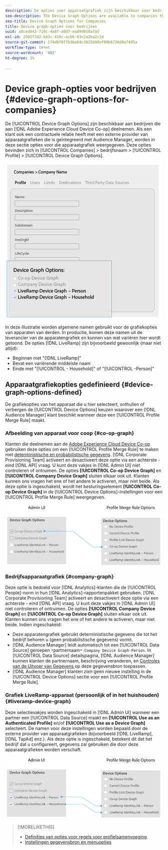 ```yaml
---
description: De opties voor apparaatgrafiek zijn beschikbaar voor bedrijven die deelnemen aan de Adobe Experience Cloud Device Co-op. Als een klant ook een contractuele relatie heeft met een externe provider van apparaatgrafieken die is geïntegreerd met Audience Manager, worden in deze sectie opties voor die apparaatgrafiek weergegeven. U vindt deze opties in Bedrijven > bedrijfsnaam > Profiel > Opties apparaatgrafiek.
seo-description: The Device Graph Options are available to companies that participate in the Adobe Experience Cloud Device Co-op. If a customer also has a contractual relationship with a third-party device graph provider that is integrated with Audience Manager, this section will show options for that device graph. These options are located in Companies > company name > Profile > Device Graph Options.
seo-title: Device Graph Options for Companies
title: Device graph-opties voor bedrijven
uuid: a8ced843-710c-4a8f-a0d7-ea89d010a7a5
exl-id: 2502f3d2-b43c-410c-acb6-03c2a2ba2c1d
source-git-commit: 1f4dbf8f7b36e64c3015b98ef90b6726d0e7495a
workflow-type: tm+mt
source-wordcount: '482'
ht-degree: 3%

---
```


# Device graph-opties voor bedrijven {#device-graph-options-for-companies}

De [!UICONTROL Device Graph Options] zijn beschikbaar aan bedrijven die aan [!DNL Adobe Experience Cloud Device Co-op] deelnemen. Als een klant ook een contractuele relatie heeft met een externe provider van apparaatgrafieken die is geïntegreerd met Audience Manager, worden in deze sectie opties voor die apparaatgrafiek weergegeven. Deze opties bevinden zich in [!UICONTROL Companies] > bedrijfsnaam > [!UICONTROL Profile] > [!UICONTROL Device Graph Options].

![](assets/adminUIdataSource.png)

In deze illustratie worden algemene namen gebruikt voor de grafiekopties van apparaten van derden. In productie, komen deze namen uit de leverancier van de apparatengrafiek en kunnen van wat variëren hier wordt getoond. De opties [!DNL LiveRamp] zijn bijvoorbeeld gewoonlijk (maar niet altijd):

* Beginnen met &quot;[!DNL LiveRamp]&quot;
* Bevat een variërende middelste naam
* Einde met &quot;[!UICONTROL - Household]&quot; of &quot;[!UICONTROL -Person]&quot;

## Apparaatgrafiekopties gedefinieerd {#device-graph-options-defined}

De grafiekopties van het apparaat die u hier selecteert, onthullen of verbergen de [!UICONTROL Device Options] keuzen waarover een [!DNL Audience Manager] klant beschikt wanneer deze een [!UICONTROL Profile Merge Rule] maakt.

### Afbeelding van apparaat voor coop {#co-op-graph}

Klanten die deelnemen aan de [Adobe Experience Cloud Device Co-op](https://experienceleague.adobe.com/docs/device-co-op/using/about/overview.html?lang=en) gebruiken deze opties om een [!UICONTROL Profile Merge Rule] te maken met [deterministische en probabilistische gegevens](https://experienceleague.adobe.com/docs/device-co-op/using/device-graph/links.html?lang=en). [!DNL Corporate Provisioning Team] activeert en desactiveert deze optie via een achterste - eind [!DNL API] vraag. U kunt deze vakjes in [!DNL Admin UI] niet controleren of ontruimen. De opties **[!UICONTROL Co-op Device Graph]** en **[!UICONTROL Company Device Graph]** sluiten elkaar ook uit. Klanten kunnen ons vragen het ene of het andere te activeren, maar niet beide. Als deze optie is ingeschakeld, wordt het besturingselement **[!UICONTROL Co-op Device Graph]** in de [!UICONTROL Device Options]-instellingen voor een [!UICONTROL Profile Merge Rule] weergegeven.

![](assets/adminUI1.png)

### Bedrijfsapparaatgrafiek {#company-graph}

Deze optie is bedoeld voor [!DNL Analytics]-klanten die de [!UICONTROL People]-norm in hun [!DNL Analytics]-rapportenpakket gebruiken. [!DNL Corporate Provisioning Team] activeert en desactiveert deze optie via een achterste - eind [!DNL API] vraag. U kunt deze vakjes in [!DNL Admin UI] niet controleren of ontruimen. De opties **[!UICONTROL Company Device Graph]** en **[!UICONTROL Co-op Device Graph]** sluiten elkaar ook uit. Klanten kunnen ons vragen het ene of het andere te activeren, maar niet beide. Indien ingeschakeld:

* Deze apparatengrafiek gebruikt deterministische gegevens die tot het bedrijf behoren u (geen probabilistische gegevens) vormt.
* [!DNL Audience Manager] leidt automatisch tot een  [!UICONTROL Data Source] geroepen  `*`partnernaam`*-Company Device Graph-Person`. In [!UICONTROL Data Source] detailspagina, [!DNL Audience Manager] kunnen klanten de partnernaam, beschrijving veranderen, en [Controles van de Uitvoer van Gegevens ](https://experienceleague.adobe.com/docs/device-co-op/using/device-graph/links.html?lang=en) op deze gegevensbron toepassen.
* [!DNL Audience Manager] klanten  *zien* geen nieuwe instelling in de  [!UICONTROL Device Options] sectie voor een  [!UICONTROL Profile Merge Rule].

### Grafiek LiveRamp-apparaat (persoonlijk of in het huishouden) {#liveramp-device-graph}

Deze selectievakjes worden ingeschakeld in [!DNL Admin UI] wanneer een partner een [!UICONTROL Data Source] maakt en **[!UICONTROL Use as an Authenticated Profile]** en/of **[!UICONTROL Use as a Device Graph]** selecteert. De namen voor deze instellingen worden bepaald door de externe provider van apparaatgrafieken (bijvoorbeeld [!DNL LiveRamp], [!DNL TapAd] enz.). Als deze optie is ingeschakeld, betekent dit dat het bedrijf dat u configureert, gegevens zal gebruiken die door deze apparaatgrafieken worden verschaft.

![](assets/adminUI2.png)

>[!MORELIKETHIS]
>
>* [Definities van opties voor regels voor profielsamenvoeging](https://experienceleague.adobe.com/docs/audience-manager/user-guide/features/profile-merge-rules/merge-rule-definitions.html?lang=en).
>* [Instellingen gegevensbron en menuopties](https://experienceleague.adobe.com/docs/audience-manager/user-guide/features/data-sources/datasources-list-and-settings.html?lang=en)

